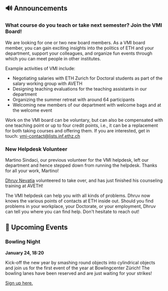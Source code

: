 ## 🔊 Announcements

### What course do you teach or take next semester? Join the VMI Board!

We are looking for one or two new board members.
As a VMI board member, you can gain exciting insights into the politics of ETH and your department, support your colleagues, and organize fun events through which you can meet people in other institutes.

Example activities of VMI include:

- Negotiating salaries with ETH Zurich for Doctoral students as part of the salary working group with AVETH
- Designing teaching evaluations for the teaching assistants in our department
- Organizing the summer retreat with around 64 participants
- Welcoming new members of our department with welcome bags and at the welcome event

Work on the VMI board can be voluntary, but can also be compensated with one teaching point or up to four credit points, i.e., it can be a replacement for both taking courses and offering them.
If you are interested, get in touch: [vmi-contact@lists.inf.ethz.ch](mailto:vmi-contact@lists.inf.ethz.ch)

### New Helpdesk Volunteer

Martino Sindaci, our previous volunteer for the VMI helpdesk, left our department and hence stepped down from running the helpdesk.
Thanks for all your work, Martino!

[Dhruv Nevatia](https://notdhruv.github.io/) volunteered to take over, and has just finished his counseling training at AVETH!

The VMI helpdesk can help you with all kinds of problems.
Dhruv now knows the various points of contacts at ETH inside out.
Should you find problems in your workplace, your Doctorate, or your employment, Dhruv can tell you where you can find help.
Don't hesitate to reach out!

## 📅 Upcoming Events

### Bowling Night

**January 24, 18:20**

Kick-off the new year by smashing round objects into cylindrical objects and join us for the first event of the year at Bowlingcenter Zürich!
The bowling lanes have been reserved and are just waiting for your strikes!

[Sign up here.](https://forms.gle/Ecee1nBjq4SqhfEi9)
